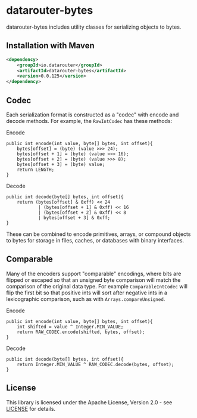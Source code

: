 # datarouter-bytes

datarouter-bytes includes utility classes for serializing objects to bytes.

## Installation with Maven

```xml
<dependency>
	<groupId>io.datarouter</groupId>
	<artifactId>datarouter-bytes</artifactId>
	<version>0.0.125</version>
</dependency>
```

## Codec
Each serialization format is constructed as a "codec" with encode and decode methods.  For example, the `RawIntCodec` has these methods:

Encode
```
public int encode(int value, byte[] bytes, int offset){
	bytes[offset] = (byte) (value >>> 24);
	bytes[offset + 1] = (byte) (value >>> 16);
	bytes[offset + 2] = (byte) (value >>> 8);
	bytes[offset + 3] = (byte) value;
	return LENGTH;
}
```

Decode
```
public int decode(byte[] bytes, int offset){
	return (bytes[offset] & 0xff) << 24
			| (bytes[offset + 1] & 0xff) << 16
			| (bytes[offset + 2] & 0xff) << 8
			| bytes[offset + 3] & 0xff;
}
```

These can be combined to encode primitives, arrays, or compound objects to bytes for storage in files, caches, or
databases with binary interfaces.

## Comparable
Many of the encoders support "comparable" encodings, where bits are flipped or escaped so that an unsigned byte
comparison will match the comparison of the original data type.  For example `ComparableIntCodec` will flip the
first bit so that positive ints will sort after negative ints in a lexicographic comparison, such as with `Arrays.compareUnsigned`.

Encode
```
public int encode(int value, byte[] bytes, int offset){
	int shifted = value ^ Integer.MIN_VALUE;
	return RAW_CODEC.encode(shifted, bytes, offset);
}
```

Decode
```
public int decode(byte[] bytes, int offset){
	return Integer.MIN_VALUE ^ RAW_CODEC.decode(bytes, offset);
}
```

## License

This library is licensed under the Apache License, Version 2.0 - see [LICENSE](../LICENSE) for details.
